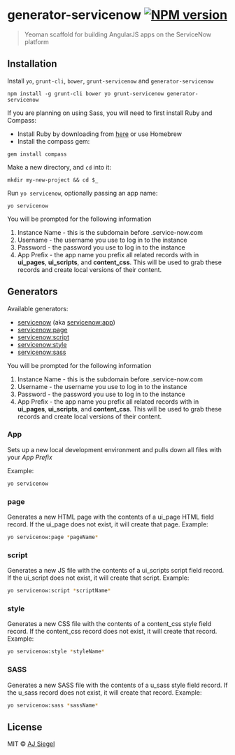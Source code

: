 # generator-servicenow [![NPM version][npm-image]][npm-url]
> Yeoman scaffold for building AngularJS apps on the ServiceNow platform

## Installation

Install `yo`, `grunt-cli`, `bower`, `grunt-servicenow` and `generator-servicenow`
```
npm install -g grunt-cli bower yo grunt-servicenow generator-servicenow
```

If you are planning on using Sass, you will need to first install Ruby and Compass:
- Install Ruby by downloading from [here](http://rubyinstaller.org/downloads/) or use Homebrew
- Install the compass gem:
```
gem install compass
```

Make a new directory, and `cd` into it:
```
mkdir my-new-project && cd $_
```

Run `yo servicenow`, optionally passing an app name:
```
yo servicenow
```
You will be prompted for the following information
1. Instance Name - this is the subdomain before .service-now.com
2. Username - the username you use to log in to the instance
3. Password - the password you use to log in to the instance
4. App Prefix - the app name you prefix all related records with in **ui_pages**, **ui_scripts**, and **content_css**. This will be used to grab these records and create local versions of their content.


## Generators

Available generators:

* [servicenow](#app) (aka [servicenow:app](#app))
* [servicenow:page](#page)
* [servicenow:script](#script)
* [servicenow:style](#style)
* [servicenow:sass](#sass)


You will be prompted for the following information
1. Instance Name - this is the subdomain before .service-now.com
2. Username - the username you use to log in to the instance
3. Password - the password you use to log in to the instance
4. App Prefix - the app name you prefix all related records with in **ui_pages**, **ui_scripts**, and **content_css**. This will be used to grab these records and create local versions of their content.

### App 
<a id="app"></a>

Sets up a new local development environment and pulls down all files with your *App Prefix*

Example:
```bash
yo servicenow
```
### page
<a id="page"></a>
Generates a new HTML page with the contents of a ui_page HTML field record. If the ui_page does not exist, it will create that page.
Example:
```bash
yo servicenow:page *pageName*
```

### script
<a id="script"></a>
Generates a new JS file with the contents of a ui_scripts script field record. If the ui_script does not exist, it will create that script.
Example:
```bash
yo servicenow:script *scriptName*
```

### style
<a id="style"></a>
Generates a new CSS file with the contents of a content_css style field record. If the content_css record does not exist, it will create that record.
Example:
```bash
yo servicenow:style *styleName*
```

### SASS
<a id="sass"></a>
Generates a new SASS file with the contents of a u_sass style field record. If the u_sass record does not exist, it will create that record.
Example:
```bash
yo servicenow:sass *sassName*
```

## License

MIT © [AJ Siegel]()

[npm-image]: https://badge.fury.io/js/generator-servicenow.svg
[npm-url]: https://npmjs.org/package/generator-servicenow